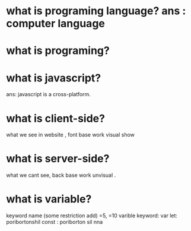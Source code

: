 # what is programing language? ans : computer language
# what      is    programing?

# what is javascript? 
ans: javascript is a cross-platform.

# what is client-side?
what we see in website , font base work visual show
# what is server-side?
what we cant see, back base work unvisual . 

# what is variable?

keyword name (some restriction add) =5, =10
varible keyword:
var
let: poribortonshil
const : poriborton sil nna





